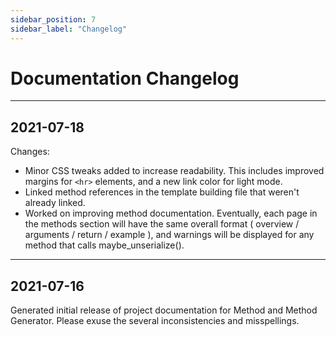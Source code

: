 ```yaml
---
sidebar_position: 7
sidebar_label: "Changelog"
---
```


# Documentation Changelog

***

## 2021-07-18

Changes:
* Minor CSS tweaks added to increase readability. This includes improved margins for `<hr>` elements, and a new link color for light mode.
* Linked method references in the template building file that weren't already linked.
* Worked on improving method documentation. Eventually, each page in the methods section will have the same overall format ( overview / arguments / return / example ), and warnings will be displayed for any method that calls maybe_unserialize().

***

## 2021-07-16

Generated initial release of project documentation for Method and Method Generator. Please exuse the several inconsistencies and misspellings.